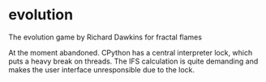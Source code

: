 # evolution
The evolution game by Richard Dawkins for fractal flames

At the moment abandoned. CPython has a central interpreter lock, which puts a heavy break on threads. The IFS calculation is quite demanding and makes the user interface unresponsible due to the lock.
